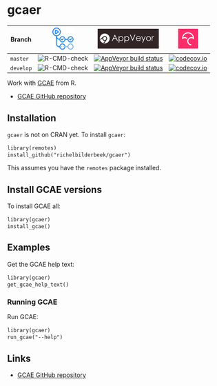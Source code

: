 # gcaer

Branch   |[![GitHub Actions logo](man/figures/GitHubActions.png)](https://github.com/richelbilderbeek/gcaer/actions)|[![AppVeyor logo](man/figures/AppVeyor.png)](https://ci.appveyor.com/project/richelbilderbeek/gcaer/)                                                                                 |[![Codecov logo](man/figures/Codecov.png)](https://www.codecov.io)
---------|-----------------------------------------------------------------------------------------------------------|---------------------------------------------------------------------------------------------------------------------------------------------------------------------------------------|----------------------------------------------------------------------------------------------------------------------------------------------------------------
`master` |![R-CMD-check](https://github.com/richelbilderbeek/gcaer/workflows/R-CMD-check/badge.svg?branch=master)   |[![AppVeyor build status](https://ci.appveyor.com/api/projects/status/github/richelbilderbeek/gcaer?branch=master&svg=true)](https://ci.appveyor.com/project/richelbilderbeek/gcaer) |[![codecov.io](https://codecov.io/github/richelbilderbeek/gcaer/coverage.svg?branch=master)](https://codecov.io/github/richelbilderbeek/gcaer/branch/master)
`develop`|![R-CMD-check](https://github.com/richelbilderbeek/gcaer/workflows/R-CMD-check/badge.svg?branch=develop)  |[![AppVeyor build status](https://ci.appveyor.com/api/projects/status/github/richelbilderbeek/gcaer?branch=develop&svg=true)](https://ci.appveyor.com/project/richelbilderbeek/gcaer)|[![codecov.io](https://codecov.io/github/richelbilderbeek/gcaer/coverage.svg?branch=develop)](https://codecov.io/github/richelbilderbeek/gcaer/branch/develop)

Work with [GCAE](https://github.com/cnettel/genocae/tree/Pheno) from R.

 * [GCAE GitHub repository](https://github.com/cnettel/genocae/tree/Pheno)

## Installation

`gcaer` is not on CRAN yet. To install `gcaer`:

```
library(remotes)
install_github("richelbilderbeek/gcaer")
```

This assumes you have the `remotes` package installed.

## Install GCAE versions

To install GCAE all:

```
library(gcaer)
install_gcae()
```

## Examples

Get the GCAE help text:

```
library(gcaer)
get_gcae_help_text()
```

### Running GCAE

Run GCAE:

```
library(gcaer)
run_gcae("--help")
```

## Links

 * [GCAE GitHub repository](https://github.com/cnettel/genocae/tree/Pheno)

